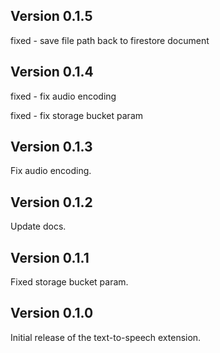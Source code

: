 ## Version 0.1.5

fixed - save file path back to firestore document

## Version 0.1.4

fixed - fix audio encoding

fixed - fix storage bucket param

## Version 0.1.3

Fix audio encoding.

## Version 0.1.2

Update docs.

## Version 0.1.1

Fixed storage bucket param.

## Version 0.1.0

Initial release of the text-to-speech extension.
